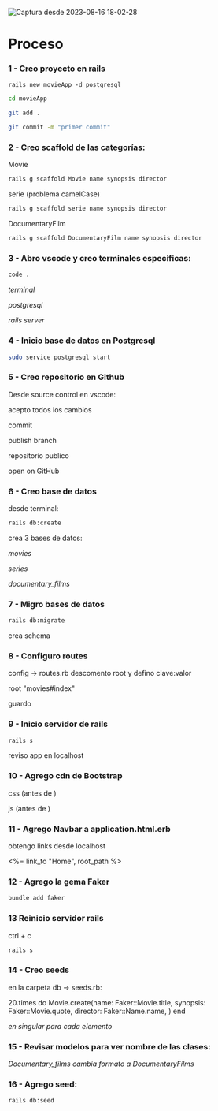 ![Captura desde 2023-08-16 18-02-28](https://github.com/pedro-donoso/movieApp/assets/68760595/b3edb60a-96f5-4bdc-beda-cfc8fb1476ec)

# Proceso

### 1 - Creo proyecto en rails 

```rails new movieApp -d postgresql```

```bash
cd movieApp
```

```bash
git add .
```

```bash
git commit -m "primer commit"
```

### 2 - Creo scaffold de las categorías: 

Movie

```bash
rails g scaffold Movie name synopsis director
```

serie (problema camelCase)

```bash
rails g scaffold serie name synopsis director
```

DocumentaryFilm

```bash
rails g scaffold DocumentaryFilm name synopsis director
```

### 3 - Abro vscode y creo terminales especificas:

```bash
code .
```

*terminal*

*postgresql*

*rails server*

### 4 - Inicio base de datos en Postgresql

```bash
sudo service postgresql start
```

### 5 - Creo repositorio en Github

Desde source control en vscode:

acepto todos los cambios

commit

publish branch

repositorio publico

open on GitHub

### 6 - Creo base de datos

desde terminal:

```bash
rails db:create
```

crea 3 bases de datos: 

*movies*

*series*

*documentary_films*

### 7 - Migro bases de datos

```bash
rails db:migrate
```

crea schema

### 8 - Configuro routes

config -> routes.rb
descomento root y defino clave:valor

root "movies#index"

guardo

### 9 - Inicio servidor de rails

```bash
rails s
```

reviso app en localhost

### 10 - Agrego cdn de Bootstrap

css (antes de </head>)

<link href="https://cdn.jsdelivr.net/npm/bootstrap@5.3.1/dist/css/bootstrap.min.css" rel="stylesheet" integrity="sha384-4bw+/aepP/YC94hEpVNVgiZdgIC5+VKNBQNGCHeKRQN+PtmoHDEXuppvnDJzQIu9" crossorigin="anonymous">

js (antes de </body>)
<script src="https://cdn.jsdelivr.net/npm/bootstrap@5.3.1/dist/js/bootstrap.bundle.min.js" integrity="sha384-HwwvtgBNo3bZJJLYd8oVXjrBZt8cqVSpeBNS5n7C8IVInixGAoxmnlMuBnhbgrkm" crossorigin="anonymous"></script>

### 11 - Agrego Navbar a application.html.erb

obtengo links desde localhost

<%= link_to "Home", root_path %>

### 12 - Agrego la gema Faker

```bash
bundle add faker
```

### 13 Reinicio servidor rails

ctrl + c

```bash
rails s
```

### 14 - Creo seeds

en la carpeta db -> seeds.rb:

20.times do
Movie.create(name: Faker::Movie.title,
			synopsis: Faker::Movie.quote,
			director: Faker::Name.name,
)
end

*en singular para cada elemento*

### 15 - Revisar modelos para ver nombre de las clases:

*Documentary_films cambia formato a DocumentaryFilms*

### 16 - Agrego seed:

```bash
rails db:seed
```
